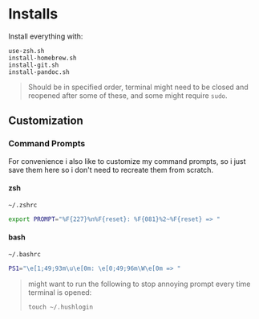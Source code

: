 # Installs

Install everything with:
```
use-zsh.sh
install-homebrew.sh
install-git.sh
install-pandoc.sh
```
> Should be in specified order, terminal might need to be closed and reopened after some of these, and some might require `sudo`.
## Customization

### Command Prompts

For convenience i also like to customize my command prompts, so i just save them here so i don't need to recreate them from scratch.

#### zsh 
`~/.zshrc`
```sh
export PROMPT="%F{227}%n%F{reset}: %F{081}%2~%F{reset} => "
``` 

#### bash
`~/.bashrc`
```sh
PS1="\e[1;49;93m\u\e[0m: \e[0;49;96m\W\e[0m => "
``` 

> might want to run the following to stop annoying prompt every time terminal is opened:
> 
> ```
> touch ~/.hushlogin
> ```
